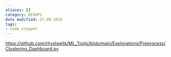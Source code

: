 ```yaml
---
aliases: []
category: DEVOPS
date modified: 27-09-2025
tags:
- code_snippet
---
```

https://github.com/rhyslwells/ML_Tools/blob/main/Explorations/Preprocess/Clustering_Dashboard.py